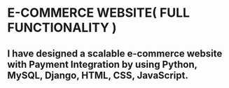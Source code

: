 # E-COMMERCE WEBSITE( FULL FUNCTIONALITY )
## I have designed a scalable e-commerce website with Payment Integration by using Python, MySQL, Django, HTML, CSS, JavaScript.
